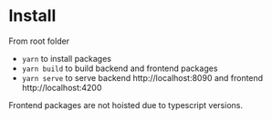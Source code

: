 # Install

From root folder

- `yarn` to install packages
- `yarn build` to build backend and frontend packages
- `yarn serve` to serve backend http://localhost:8090 and frontend http://localhost:4200

Frontend packages are not hoisted due to typescript versions.
